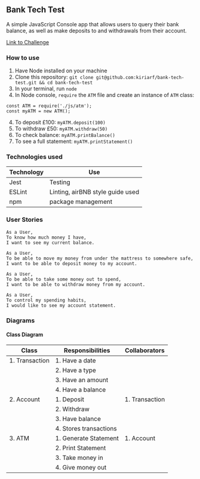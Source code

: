 ## Bank Tech Test

A simple JavaScript Console app that allows users to query their bank balance, as well as make deposits to and withdrawals from their account.

[Link to Challenge](https://github.com/makersacademy/course/blob/master/individual_challenges/bank_tech_test.md)

### How to use
1. Have Node installed on your machine
2. Clone this repository: ```git clone git@github.com:kiriarf/bank-tech-test.git && cd bank-tech-test```
2. In your terminal, run ```node```
3. In Node console, ```require``` the ```ATM``` file and create an instance of ```ATM``` class: 
  ```
  const ATM = require('./js/atm');
  const myATM = new ATM();
  ```
4. To deposit £100: ```myATM.deposit(100)```
5. To withdraw £50: ```myATM.withdraw(50)```
6. To check balance: ```myATM.printBalance()```
7. To see a full statement: ```myATM.printStatement()```

### Technologies used
| Technology | Use                              |
| ---------- | -------------------------------- |
| Jest       | Testing                          |
| ESLint     | Linting, airBNB style guide used |
| npm        | package management               |


### User Stories

```
As a User,
To know how much money I have,
I want to see my current balance. 
```

```
As a User,
To be able to move my money from under the mattress to somewhere safe,
I want to be able to deposit money to my account.
```

```
As a User,
To be able to take some money out to spend,
I want to be able to withdraw money from my account.
```

```
As a User,
To control my spending habits,
I would like to see my account statement.
```

### Diagrams
#### Class Diagram

| Class          | Responsibilities       | Collaborators   |
| -------------- | ---------------------- | --------------- |
| 1. Transaction | 1. Have a date         |                 | 
|                | 2. Have a type         |                 |
|                | 3. Have an amount      |                 |
|                | 4. Have a balance      |                 |
| 2. Account     | 1. Deposit             | 1. Transaction  |
|                | 2. Withdraw            |                 |
|                | 3. Have balance        |                 |
|                | 4. Stores transactions |                 |
| 3. ATM         | 1. Generate Statement  | 1. Account      |
|                | 2. Print Statement     |                 |
|                | 3. Take money in       |                 |
|                | 4. Give money out      |                 |   